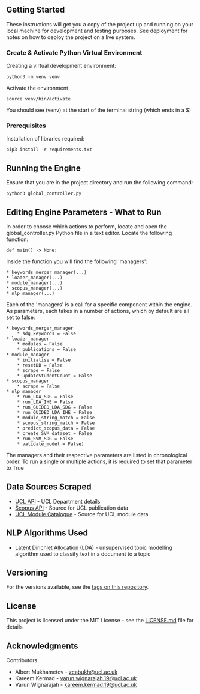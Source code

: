 ## Getting Started
These instructions will get you a copy of the project up and running on your local machine for development and testing purposes. See deployment for notes on how to deploy the project on a live system.

### Create & Activate Python Virtual Environment
Creating a virtual development environment:

```
python3 -m venv venv
```

Activate the environment

```
source venv/bin/activate
```

You should see (venv) at the start of the terminal string (which ends in a $)
### Prerequisites
Installation of libraries required:

```
pip3 install -r requirements.txt
```

## Running the Engine
Ensure that you are in the project directory and run the following command:
```
python3 global_controller.py
```

## Editing Engine Parameters - What to Run
In order to choose which actions to perform, locate and open the global_controller.py Python file in a text editor. Locate the following function:
```
def main() -> None:
```
Inside the function you will find the following 'managers':
```
* keywords_merger_manager(...)
* loader_manager(...)
* module_manager(...)
* scopus_manager(...)
* nlp_manager(...)
```

Each of the 'managers' is a call for a specific component within the engine. As parameters, each takes in a number of actions, which by default are all set to false:

```
* keywords_merger_manager
    * sdg_keywords = False
* loader_manager
    * modules = False
    * publications = False
* module_manager
    * initialise = False
    * resetDB = False
    * scrape = False
    * updateStudentCount = False
* scopus_manager
    * scrape = False
* nlp_manager
    * run_LDA_SDG = False
    * run_LDA_IHE = False
    * run_GUIDED_LDA_SDG = False
    * run_GUIDED_LDA_IHE = False
    * module_string_match = False
    * scopus_string_match = False
    * predict_scopus_data = False
    * create_SVM_dataset = False
    * run_SVM_SDG = False
    * validate_model = False)
```
The managers and their respective parameters are listed in chronological order. To run a single or multiple actions, it is required to set that parameter to True



## Data Sources Scraped
* [UCL API](https://uclapi.com/docs/) - UCL Department details
* [Scopus API](https://dev.elsevier.com/api_docs.html) - Source for UCL publication data
* [UCL Module Catalogue](https://www.ucl.ac.uk/module-catalogue) - Source for UCL module data

## NLP Algorithms Used
* [Latent Dirichlet Allocation (LDA)](https://jmlr.org/papers/volume3/blei03a/blei03a.pdf) - unsupervised topic modelling algorithm used to classify text in a document to a topic
## Versioning
For the versions available, see the [tags on this repository](https://github.com/UCLComputerScienceCOMP0016_2020_21_Team16/tags). 
## License
This project is licensed under the MIT License - see the [LICENSE.md](LICENSE.md) file for details
## Acknowledgments
Contributors
* Albert Mukhametov - zcabukh@ucl.ac.uk
* Kareem Kermad - varun.wignarajah.19@ucl.ac.uk
* Varun Wignarajah - kareem.kermad.19@ucl.ac.uk
